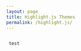 ```yaml
---
layout: page
title: Highlight.js Themes
permalink: /highlight.js/
---
```


<link rel="stylesheet"
      href="//cdnjs.cloudflare.com/ajax/libs/highlight.js/10.2.0./styles/gradient-light.min.css">
<script src="//cdnjs.cloudflare.com/ajax/libs/highlight.js/10.2.0/highlight.min.js"></script>
<!-- and it's easy to individually load additional languages -->
<script charset="UTF-8"
 src="https://cdnjs.cloudflare.com/ajax/libs/highlight.js/10.2.0/languages/go.min.js"></script>
 
 <pre><code>
 test
 <pre></code>